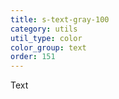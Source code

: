 ```yaml
---
title: s-text-gray-100
category: utils
util_type: color
color_group: text
order: 151
---
```

<div class="s-text-gray-100 s-bg-black">Text</div>